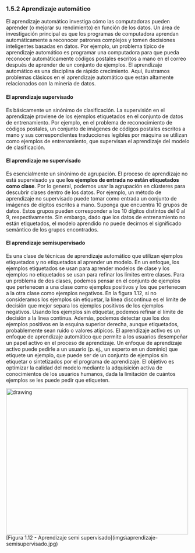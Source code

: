 ### 1.5.2 Aprendizaje automático 
El aprendizaje automático investiga cómo las computadoras pueden aprender (o mejorar su rendimiento) en función de los datos. Un área de investigación principal es que los programas de computadora aprendan automáticamente a reconocer patrones complejos y tomen decisiones inteligentes basadas en datos. Por ejemplo, un problema típico de aprendizaje automático es programar una computadora para que pueda reconocer automáticamente códigos postales escritos a mano en el correo después de aprender de un conjunto de ejemplos. El aprendizaje automático es una disciplina de rápido crecimiento. Aquí, ilustramos problemas clásicos en el aprendizaje automático que están altamente relacionados con la minería de datos. 
#### El aprendizaje supervisado 
Es básicamente un sinónimo de clasificación. La supervisión en el aprendizaje proviene de los ejemplos etiquetados en el conjunto de datos de entrenamiento. Por ejemplo, en el problema de reconocimiento de códigos postales, un conjunto de imágenes de códigos postales escritos a mano y sus correspondientes traducciones legibles por máquina se utilizan como ejemplos de entrenamiento, que supervisan el aprendizaje del modelo de clasificación.
#### El aprendizaje no supervisado 
Es esencialmente un sinónimo de agrupación. El proceso de aprendizaje no está supervisado ya que **los ejemplos de entrada no están etiquetados como clase**. Por lo general, podemos usar la agrupación en clústeres para descubrir clases dentro de los datos. Por ejemplo, un método de aprendizaje no supervisado puede tomar como entrada un conjunto de imágenes de dígitos escritos a mano. Suponga que encuentra 10 grupos de datos. Estos grupos pueden corresponder a los 10 dígitos distintos del 0 al 9, respectivamente. Sin embargo, dado que los datos de entrenamiento no están etiquetados, el modelo aprendido no puede decirnos el significado semántico de los grupos encontrados. 
#### El aprendizaje semisupervisado 
Es una clase de técnicas de aprendizaje automático que utilizan ejemplos etiquetados y no etiquetados al aprender un modelo. En un enfoque, los ejemplos etiquetados se usan para aprender modelos de clase y los ejemplos no etiquetados se usan para refinar los límites entre clases. Para un problema de dos clases, podemos pensar en el conjunto de ejemplos que pertenecen a una clase como ejemplos positivos y los que pertenecen a la otra clase como ejemplos negativos. En la figura 1.12, si no consideramos los ejemplos sin etiquetar, la línea discontinua es el límite de decisión que mejor separa los ejemplos positivos de los ejemplos negativos. Usando los ejemplos sin etiquetar, podemos refinar el límite de decisión a la línea continua. Además, podemos detectar que los dos ejemplos positivos en la esquina superior derecha, aunque etiquetados, probablemente sean ruido o valores atípicos. El aprendizaje activo es un enfoque de aprendizaje automático que permite a los usuarios desempeñar un papel activo en el proceso de aprendizaje. Un enfoque de aprendizaje activo puede pedirle a un usuario (p. ej., un experto en un dominio) que etiquete un ejemplo, que puede ser de un conjunto de ejemplos sin etiquetar o sintetizados por el programa de aprendizaje. El objetivo es optimizar la calidad del modelo mediante la adquisición activa de conocimientos de los usuarios humanos, dada la limitación de cuántos ejemplos se les puede pedir que etiqueten.

<img src="imgs\aprendizaje-semisupervisado.jpg" alt="drawing" width="500" height="400"/>
[Figura 1.12 - Aprendizaje semi supervisado](imgs\aprendizaje-semisupervisado.jpg)